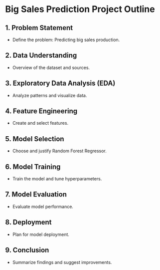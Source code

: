 # Big Sales Prediction Project Outline

## 1. Problem Statement
- Define the problem: Predicting big sales production.

## 2. Data Understanding
- Overview of the dataset and sources.

## 3. Exploratory Data Analysis (EDA)
- Analyze patterns and visualize data.

## 4. Feature Engineering
- Create and select features.

## 5. Model Selection
- Choose and justify Random Forest Regressor.

## 6. Model Training
- Train the model and tune hyperparameters.

## 7. Model Evaluation
- Evaluate model performance.

## 8. Deployment
- Plan for model deployment.

## 9. Conclusion
- Summarize findings and suggest improvements.

